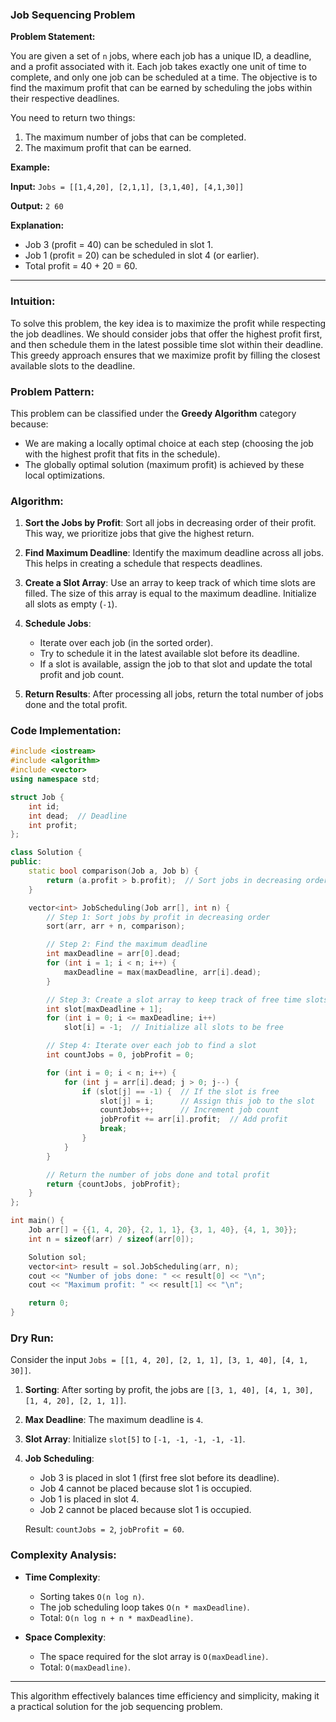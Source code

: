 ### Job Sequencing Problem

**Problem Statement:**

You are given a set of `n` jobs, where each job has a unique ID, a deadline, and a profit associated with it. Each job takes exactly one unit of time to complete, and only one job can be scheduled at a time. The objective is to find the maximum profit that can be earned by scheduling the jobs within their respective deadlines.

You need to return two things:
1. The maximum number of jobs that can be completed.
2. The maximum profit that can be earned.

**Example:**

**Input:** `Jobs = [[1,4,20], [2,1,1], [3,1,40], [4,1,30]]`

**Output:** `2 60`

**Explanation:** 
- Job 3 (profit = 40) can be scheduled in slot 1.
- Job 1 (profit = 20) can be scheduled in slot 4 (or earlier).
- Total profit = 40 + 20 = 60.

---

### Intuition:

To solve this problem, the key idea is to maximize the profit while respecting the job deadlines. We should consider jobs that offer the highest profit first, and then schedule them in the latest possible time slot within their deadline. This greedy approach ensures that we maximize profit by filling the closest available slots to the deadline.

### Problem Pattern:

This problem can be classified under the **Greedy Algorithm** category because:
- We are making a locally optimal choice at each step (choosing the job with the highest profit that fits in the schedule).
- The globally optimal solution (maximum profit) is achieved by these local optimizations.

### Algorithm:

1. **Sort the Jobs by Profit**: Sort all jobs in decreasing order of their profit. This way, we prioritize jobs that give the highest return.

2. **Find Maximum Deadline**: Identify the maximum deadline across all jobs. This helps in creating a schedule that respects deadlines.

3. **Create a Slot Array**: Use an array to keep track of which time slots are filled. The size of this array is equal to the maximum deadline. Initialize all slots as empty (`-1`).

4. **Schedule Jobs**:
   - Iterate over each job (in the sorted order).
   - Try to schedule it in the latest available slot before its deadline.
   - If a slot is available, assign the job to that slot and update the total profit and job count.

5. **Return Results**: After processing all jobs, return the total number of jobs done and the total profit.

### Code Implementation:

```cpp
#include <iostream>
#include <algorithm>
#include <vector>
using namespace std;

struct Job {
    int id;
    int dead;  // Deadline
    int profit;
};

class Solution {
public:
    static bool comparison(Job a, Job b) {
        return (a.profit > b.profit);  // Sort jobs in decreasing order of profit
    }

    vector<int> JobScheduling(Job arr[], int n) {
        // Step 1: Sort jobs by profit in decreasing order
        sort(arr, arr + n, comparison);

        // Step 2: Find the maximum deadline
        int maxDeadline = arr[0].dead;
        for (int i = 1; i < n; i++) {
            maxDeadline = max(maxDeadline, arr[i].dead);
        }

        // Step 3: Create a slot array to keep track of free time slots
        int slot[maxDeadline + 1];
        for (int i = 0; i <= maxDeadline; i++)
            slot[i] = -1;  // Initialize all slots to be free

        // Step 4: Iterate over each job to find a slot
        int countJobs = 0, jobProfit = 0;

        for (int i = 0; i < n; i++) {
            for (int j = arr[i].dead; j > 0; j--) {
                if (slot[j] == -1) {  // If the slot is free
                    slot[j] = i;      // Assign this job to the slot
                    countJobs++;      // Increment job count
                    jobProfit += arr[i].profit;  // Add profit
                    break;
                }
            }
        }

        // Return the number of jobs done and total profit
        return {countJobs, jobProfit};
    }
};

int main() {
    Job arr[] = {{1, 4, 20}, {2, 1, 1}, {3, 1, 40}, {4, 1, 30}};
    int n = sizeof(arr) / sizeof(arr[0]);

    Solution sol;
    vector<int> result = sol.JobScheduling(arr, n);
    cout << "Number of jobs done: " << result[0] << "\n";
    cout << "Maximum profit: " << result[1] << "\n";

    return 0;
}
```

### Dry Run:

Consider the input `Jobs = [[1, 4, 20], [2, 1, 1], [3, 1, 40], [4, 1, 30]]`.

1. **Sorting**: After sorting by profit, the jobs are `[[3, 1, 40], [4, 1, 30], [1, 4, 20], [2, 1, 1]]`.

2. **Max Deadline**: The maximum deadline is `4`.

3. **Slot Array**: Initialize `slot[5]` to `[-1, -1, -1, -1, -1]`.

4. **Job Scheduling**:
   - Job 3 is placed in slot 1 (first free slot before its deadline).
   - Job 4 cannot be placed because slot 1 is occupied.
   - Job 1 is placed in slot 4.
   - Job 2 cannot be placed because slot 1 is occupied.

   Result: `countJobs = 2`, `jobProfit = 60`.

### Complexity Analysis:

- **Time Complexity**: 
  - Sorting takes `O(n log n)`.
  - The job scheduling loop takes `O(n * maxDeadline)`.
  - Total: `O(n log n + n * maxDeadline)`.

- **Space Complexity**: 
  - The space required for the slot array is `O(maxDeadline)`.
  - Total: `O(maxDeadline)`.

---

This algorithm effectively balances time efficiency and simplicity, making it a practical solution for the job sequencing problem.
